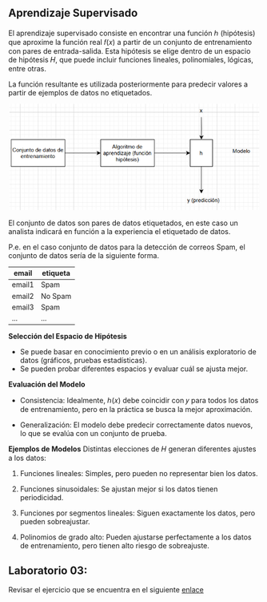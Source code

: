 ## Aprendizaje Supervisado

El aprendizaje supervisado consiste en encontrar una función ℎ (hipótesis) que aproxime la función real 𝑓(𝑥) a partir de un conjunto de entrenamiento con pares de entrada-salida. Esta hipótesis se elige dentro de un espacio de hipótesis 𝐻, que puede incluir funciones lineales, polinomiales, lógicas, entre otras.

La función resultante es utilizada posteriormente para predecir valores a partir de ejemplos de datos no etiquetados.

<p align="center">
<img src="img/modelo.png" width="500">
</p>

El conjunto de datos son pares de datos etiquetados, en este caso un analista indicará en función a la experiencia el etiquetado de datos.

P.e. en el caso conjunto de datos para la detección de correos Spam, el conjunto de datos sería de la siguiente forma.

|email  |etiqueta|
|-------|--------|
|email1 |Spam    |
|email2 |No Spam |
|email3 |Spam    |
|...    |...     |


__Selección del Espacio de Hipótesis__

- Se puede basar en conocimiento previo o en un análisis exploratorio de datos (gráficos, pruebas estadísticas).
- Se pueden probar diferentes espacios y evaluar cuál se ajusta mejor.

__Evaluación del Modelo__

- Consistencia: Idealmente, ℎ(𝑥) debe coincidir con 𝑦 para todos los datos de entrenamiento, pero en la práctica se busca la mejor aproximación.

- Generalización: El modelo debe predecir correctamente datos nuevos, lo que se evalúa con un conjunto de prueba.

__Ejemplos de Modelos__
Distintas elecciones de 𝐻 generan diferentes ajustes a los datos:

1. Funciones lineales: Simples, pero pueden no representar bien los datos.

2. Funciones sinusoidales: Se ajustan mejor si los datos tienen periodicidad.

3. Funciones por segmentos lineales: Siguen exactamente los datos, pero pueden sobreajustar.

4. Polinomios de grado alto: Pueden ajustarse perfectamente a los datos de entrenamiento, pero tienen alto riesgo de sobreajuste.


## Laboratorio 03:

Revisar el ejercicio que se encuentra en el siguiente [enlace](/00_Laboratorio/Laboratorio03.md)



